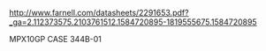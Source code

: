 http://www.farnell.com/datasheets/2291653.pdf?_ga=2.112373575.2103761512.1584720895-1819555675.1584720895

MPX10GP CASE 344B-01
